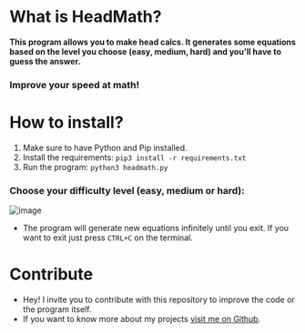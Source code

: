 # What is HeadMath?

**This program allows you to make head calcs.
It generates some equations based on the level you choose (easy, medium, hard) and you'll have to guess the answer.**

### Improve your speed at math!

# How to install?
1. Make sure to have Python and Pip installed.
2. Install the requirements: `pip3 install -r requirements.txt`
3. Run the program: `python3 headmath.py`

### Choose your difficulty level (easy, medium or hard):
![image](https://github.com/theimeduoo/headmath/assets/157843123/57926387-b57a-4369-836e-8885cb1247f8)

* The program will generate new equations infinitely until you exit. If you want to exit just press `CTRL+C` on the terminal.

# Contribute
* Hey! I invite you to contribute with this repository to improve the code or the program itself.
* If you want to know more about my projects [visit me on Github](https://github.com/theimeduoo).
